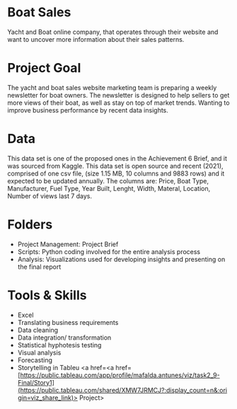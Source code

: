 # Boat Sales
Yacht and Boat online company, that operates 
through their website and want to uncover more information about their sales patterns.

# Project Goal
The  yacht and boat sales website  marketing team is
preparing a weekly newsletter for boat owners. The newsletter is designed to help sellers to get more views of their boat, as well as stay on top of market trends. 
Wanting to improve business performance by recent data insights.


# Data
This data set is one of the proposed ones in the Achievement 6 Brief, and it was sourced from Kaggle. This data set is open source and recent (2021), comprised of one csv file, (size 1.15 MB, 10 columns and 9883 rows)  and  it expected to be updated annually.
The columns are: Price, Boat Type, Manufacturer, Fuel Type, Year Built, Lenght, Width, Materal, Location, Number of views last 7 days.
  
# Folders
- Project Management: Project Brief
- Scripts: Python coding involved for the entire analysis process
- Analysis: Visualizations used for developing insights and presenting on the final report
  
# Tools & Skills  
- Excel
- Translating business requirements
- Data cleaning
- Data integration/ transformation
- Statistical hyphotesis testing
- Visual analysis
- Forecasting
- Storytelling in Tableu <a href=<a href=[https://public.tableau.com/app/profile/mafalda.antunes/viz/task2_9-Final/Story1](https://public.tableau.com/shared/XMW7JRMCJ?:display_count=n&:origin=viz_share_link)> Project</a>> 

